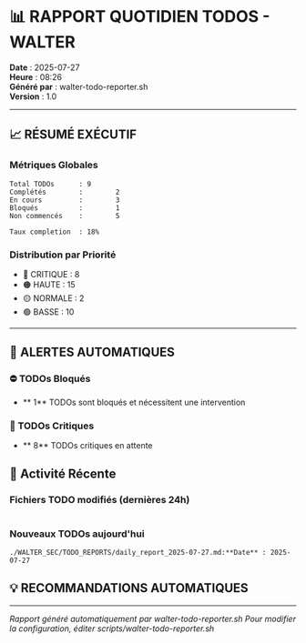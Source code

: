 # 📊 RAPPORT QUOTIDIEN TODOS - WALTER

**Date** : 2025-07-27  
**Heure** : 08:26  
**Généré par** : walter-todo-reporter.sh  
**Version** : 1.0

---

## 📈 **RÉSUMÉ EXÉCUTIF**

### **Métriques Globales**
```
Total TODOs      : 9
Complétés        :        2
En cours         :        3
Bloqués          :        1
Non commencés    :        5

Taux completion  : 18%
```

### **Distribution par Priorité**
- 🔴 CRITIQUE :        8
- 🟠 HAUTE :       15
- 🟡 NORMALE :        2
- 🟢 BASSE :       10

---

## 🚨 **ALERTES AUTOMATIQUES**

### ⛔ TODOs Bloqués
- **       1** TODOs sont bloqués et nécessitent une intervention

### 🔴 TODOs Critiques
- **       8** TODOs critiques en attente

## 📝 **Activité Récente**

### Fichiers TODO modifiés (dernières 24h)
```
```

### Nouveaux TODOs aujourd'hui
```
./WALTER_SEC/TODO_REPORTS/daily_report_2025-07-27.md:**Date** : 2025-07-27  
```

## 💡 **RECOMMANDATIONS AUTOMATIQUES**


---

*Rapport généré automatiquement par walter-todo-reporter.sh*
*Pour modifier la configuration, éditer scripts/walter-todo-reporter.sh*
